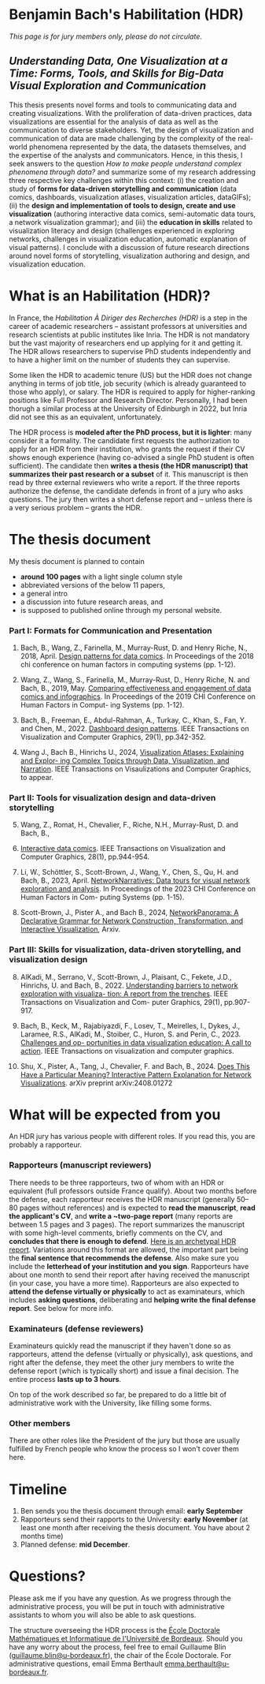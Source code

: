 # Benjamin Bach's Habilitation (HDR)
_This page is for jury members only, please do not circulate_.

## _Understanding Data, One Visualization at a Time: Forms, Tools, and Skills for Big-Data Visual Exploration and Communication_ 

This thesis presents novel forms and tools to communicating data and creating visualizations. With the proliferation of data-driven practices, data visualizations are essential for the analysis of data as well as the communication to diverse stakeholders. Yet, the design of visualization and communication of data are made challenging by the complexity of the real-world phenomena represented by the data, the datasets themselves, and the expertise of the analysts and communicators. Hence, in this thesis, I seek answers to the question _How to make people understand complex phenomena through data?_ and summarize some of my research addressing three respective key challenges within this context: 
(i) the creation and study of __forms for data-driven storytelling and communication__ (data comics, dashboards, visualization atlases, visualization articles, dataGIFs);
(ii) the __design and implementation of tools to design, create and use visualization__ (authoring interactive data comics, semi-automatic data tours, a network visualization grammar); 
and (iii) the __education in skills__ related to visualization literacy and design (challenges experienced in exploring networks, challenges in visualization education, automatic explanation of visual patterns). 
I conclude with a discussion of future research directions around novel forms of storytelling, visualization authoring and design, and visualization education. 


# What is an Habilitation (HDR)?
In France, the _Habilitation À Diriger des Recherches (HDR)_ is a step in the career of academic researchers – assistant professors at universities and research scientists at public institutes like Inria. The HDR is not mandatory but the vast majority of researchers end up applying for it and getting it. The HDR allows researchers to supervise PhD students independently and to have a higher limit on the number of students they can supervise.

Some liken the HDR to academic tenure (US) but the HDR does not change anything in terms of job title, job security (which is already guaranteed to those who apply), or salary. The HDR is required to apply for higher-ranking positions like Full Professor and Research Director. Personally, I had been thorugh a similar process at the University of Edinburgh in 2022, but Inria did not see this as an equivalent, unfortunately. 

The HDR process is __modeled after the PhD process, but it is lighter__: many consider it a formality. The candidate first requests the authorization to apply for an HDR from their institution, who grants the request if their CV shows enough experience (having co-advised a single PhD student is often sufficient). The candidate then __writes a thesis (the HDR manuscript) that summarizes their past research or a subset__ of it. This manuscript is then read by three external reviewers who write a report. If the three reports authorize the defense, the candidate defends in front of a jury who asks questions. The jury then writes a short defense report and – unless there is a very serious problem – grants the HDR.


# The thesis document 

My thesis document is planned to contain 
* __around 100 pages__ with a light single column style
* abbreviated versions of the below 11 papers, 
* a general intro 
* a discussion into future research areas, and 
* is supposed to published online through my personal website. 


### Part I: Formats for Communication and Presentation 
1. Bach, B., Wang, Z., Farinella, M., Murray-Rust, D. and Henry Riche, N., 2018,
April. [Design patterns for data comics](https://dl.acm.org/doi/10.1145/3173574.3173612). In Proceedings of the 2018 chi conference
on human factors in computing systems (pp. 1-12).

2. Wang, Z., Wang, S., Farinella, M., Murray-Rust, D., Henry Riche, N. and Bach,
B., 2019, May. [Comparing effectiveness and engagement of data comics and infographics](https://dl.acm.org/doi/10.1145/3290605.3300483). In Proceedings of the 2019 CHI Conference on Human Factors in Comput-
ing Systems (pp. 1-12).

3. Bach, B., Freeman, E., Abdul-Rahman, A., Turkay, C., Khan, S., Fan, Y. and
Chen, M., 2022. [Dashboard design patterns](https://www.computer.org/csdl/journal/tg/2023/01/09903550/1GZolSVvsPu). IEEE Transactions on Visualization
and Computer Graphics, 29(1), pp.342-352.

4. Wang J., Bach B., Hinrichs U., 2024, [Visualization Atlases: Explaining and Explor-
ing Complex Topics through Data, Visualization, and Narration](https://arxiv.org/abs/2408.07483). IEEE Transactions
on Visaulizations and Computer Graphics, to appear.

### Part II: Tools for visualization design and data-driven storytelling

5. Wang, Z., Romat, H., Chevalier, F., Riche, N.H., Murray-Rust, D. and Bach, B.,
2021. [Interactive data comics](https://ieeexplore.ieee.org/document/9552591/). IEEE Transactions on Visualization and Computer
Graphics, 28(1), pp.944-954.

6. Li, W., Schöttler, S., Scott-Brown, J., Wang, Y., Chen, S., Qu, H. and Bach, B.,
2023, April. [NetworkNarratives: Data tours for visual network exploration and analysis](https://arxiv.org/abs/2303.06456). In Proceedings of the 2023 CHI Conference on Human Factors in Com-
puting Systems (pp. 1-15).

7. Scott-Brown, J., Pister A., and Bach B., 2024, [NetworkPanorama: A Declarative
Grammar for Network Construction, Transformation, and Interactive Visualization](https://arxiv.org/abs/2310.18902),
Arxiv.

### Part III: Skills for visualization, data-driven storytelling, and visualization design 

8. AlKadi, M., Serrano, V., Scott-Brown, J., Plaisant, C., Fekete, J.D., Hinrichs, U.
and Bach, B., 2022. [Understanding barriers to network exploration with visualiza-
tion: A report from the trenches](https://ieeexplore.ieee.org/document/9903291). IEEE Transactions on Visualization and Com-
puter Graphics, 29(1), pp.907-917.

9. Bach, B., Keck, M., Rajabiyazdi, F., Losev, T., Meirelles, I., Dykes, J., Laramee,
R.S., AlKadi, M., Stoiber, C., Huron, S. and Perin, C., 2023. [Challenges and op-
portunities in data visualization education: A call to action](https://arxiv.org/abs/2308.07703). IEEE Transactions on
visualization and computer graphics.

11. Shu, X., Pister, A., Tang, J., Chevalier, F. and Bach, B., 2024. [Does This Have
a Particular Meaning? Interactive Pattern Explanation for Network Visualizations](https://www.arxiv.org/abs/2408.01272).
arXiv preprint arXiv:2408.01272



# What will be expected from you
An HDR jury has various people with different roles. If you read this, you are probably a rapporteur.


### Rapporteurs (manuscript reviewers)
There needs to be three rapporteurs, two of whom with an HDR or equivalent (full professors outside France qualify). About two months before the defense, each rapporteur receives the HDR manuscript (generally 50–80 pages without references) and is expected to __read the manuscript__, __read the applicant's CV__, and __write a ~two-page report__ (many reports are between 1.5 pages and 3 pages). The report summarizes the manuscript with some high-level comments, briefly comments on the CV, and __concludes that there is enough to defend__. [Here is an archetypal HDR report](https://dragice.fr/Archetypal_HDR_report.pdf). Variations around this format are allowed, the important part being the __final sentence that recommends the defense__. Also make sure you include the __letterhead of your institution and you sign__. Rapporteurs have about one month to send their report after having received the manuscript (in your case, you have a more time). Rapporteurs are also expected to __attend the defense virtually or physically__ to act as examinateurs, which includes __asking questions__, deliberating and __helping write the final defense report__. See below for more info.

### Examinateurs (defense reviewers)
Examinateurs quickly read the manuscript if they haven't done so as rapporteurs, attend the defense (virtually or physically), ask questions, and right after the defense, they meet the other jury members to write the defense report (which is typically short) and issue a final decision. The entire process __lasts up to 3 hours__.

On top of the work described so far, be prepared to do a little bit of administrative work with the University, like filling some forms.

### Other members
There are other roles like the President of the jury but those are usually fulfilled by French people who know the process so I won't cover them here.

# Timeline 

1. Ben sends you the thesis document through email: **early September**
2. Rapporteurs send their rapports to the University: **early November** (at least one month after receiving the thesis document. You have about 2 months time)
3. Planned defense: **mid December**. 

# Questions?
Please ask me if you have any question. As we progress through the administrative process, you will be put in touch with administrative assistants to whom you will also be able to ask questions.

The structure overseeing the HDR process is the [École Doctorale Mathématiques et Informatique de l'Université de Bordeaux](https://ed-mi.u-bordeaux.fr). Should you have any worry about the process, feel free to email Guillaume Blin (guillaume.blin@u-bordeaux.fr), the chair of the École Doctorale. For administrative questions, email Emma Berthault <emma.berthault@u-bordeaux.fr>.
